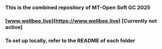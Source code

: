 ### This is the combined repository of MT-Open Soft GC 2025
### [www.wellbee.live](https://www.wellbee.live) [Currently not active]
### To set up locally, refer to the README of each folder
